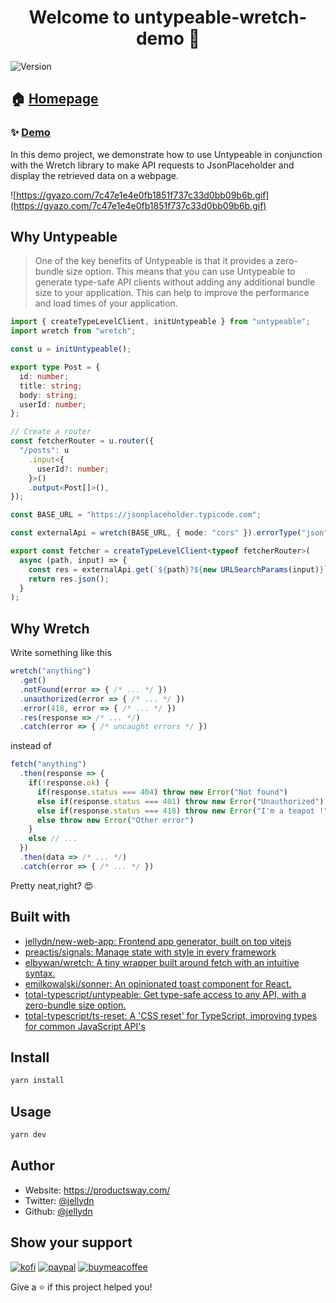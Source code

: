 <h1 align="center">Welcome to untypeable-wretch-demo 👋</h1>
<p>
  <img alt="Version" src="https://img.shields.io/badge/version-0.0.1-blue.svg?cacheSeconds=2592000" />
</p>

## 🏠 [Homepage](https://github.com/jellydn/next-app-starter)

### ✨ [Demo](https://untypeable-demo.productsway.com/)

In this demo project, we demonstrate how to use Untypeable in conjunction with the Wretch library to make API requests to JsonPlaceholder and display the retrieved data on a webpage.

![https://gyazo.com/7c47e1e4e0fb1851f737c33d0bb09b6b.gif](https://gyazo.com/7c47e1e4e0fb1851f737c33d0bb09b6b.gif)

## Why Untypeable

> One of the key benefits of Untypeable is that it provides a zero-bundle size option. This means that you can use Untypeable to generate type-safe API clients without adding any additional bundle size to your application. This can help to improve the performance and load times of your application.

```typescript
import { createTypeLevelClient, initUntypeable } from "untypeable";
import wretch from "wretch";

const u = initUntypeable();

export type Post = {
  id: number;
  title: string;
  body: string;
  userId: number;
};

// Create a router
const fetcherRouter = u.router({
  "/posts": u
    .input<{
      userId?: number;
    }>()
    .output<Post[]>(),
});

const BASE_URL = "https://jsonplaceholder.typicode.com";

const externalApi = wretch(BASE_URL, { mode: "cors" }).errorType("json");

export const fetcher = createTypeLevelClient<typeof fetcherRouter>(
  async (path, input) => {
    const res = externalApi.get(`${path}?${new URLSearchParams(input)}`);
    return res.json();
  }
);
```

## Why Wretch

Write something like this

```typescript
wretch("anything")
  .get()
  .notFound(error => { /* ... */ })
  .unauthorized(error => { /* ... */ })
  .error(418, error => { /* ... */ })
  .res(response => /* ... */)
  .catch(error => { /* uncaught errors */ })
```

instead of

```typescript
fetch("anything")
  .then(response => {
    if(!response.ok) {
      if(response.status === 404) throw new Error("Not found")
      else if(response.status === 401) throw new Error("Unauthorized")
      else if(response.status === 418) throw new Error("I'm a teapot !")
      else throw new Error("Other error")
    }
    else // ...
  })
  .then(data => /* ... */)
  .catch(error => { /* ... */ })
```

Pretty neat,right? 😍

## Built with

- [jellydn/new-web-app: Frontend app generator, built on top vitejs](https://github.com/jellydn/new-web-app)
- [preactjs/signals: Manage state with style in every framework](https://github.com/preactjs/signals)
- [elbywan/wretch: A tiny wrapper built around fetch with an intuitive syntax.](https://github.com/elbywan/wretch)
- [emilkowalski/sonner: An opinionated toast component for React.](https://github.com/emilkowalski/sonner)
- [total-typescript/untypeable: Get type-safe access to any API, with a zero-bundle size option.](https://github.com/total-typescript/untypeable)
- [total-typescript/ts-reset: A 'CSS reset' for TypeScript, improving types for common JavaScript API's](https://github.com/total-typescript/ts-reset)

## Install

```sh
yarn install
```

## Usage

```sh
yarn dev
```

## Author

- Website: https://productsway.com/
- Twitter: [@jellydn](https://twitter.com/jellydn)
- Github: [@jellydn](https://github.com/jellydn)

## Show your support

[![kofi](https://img.shields.io/badge/Ko--fi-F16061?style=for-the-badge&logo=ko-fi&logoColor=white)](https://ko-fi.com/dunghd)
[![paypal](https://img.shields.io/badge/PayPal-00457C?style=for-the-badge&logo=paypal&logoColor=white)](https://paypal.me/dunghd)
[![buymeacoffee](https://img.shields.io/badge/Buy_Me_A_Coffee-FFDD00?style=for-the-badge&logo=buy-me-a-coffee&logoColor=black)](https://www.buymeacoffee.com/dunghd)

Give a ⭐️ if this project helped you!
